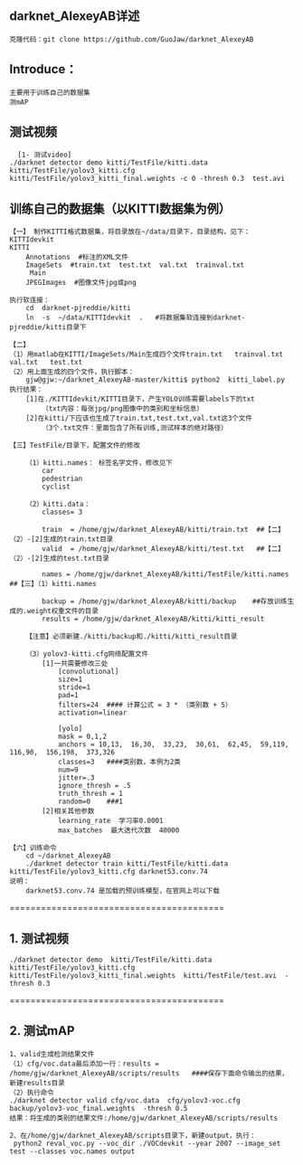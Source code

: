 

##  darknet_AlexeyAB详述

	克隆代码：git clone https://github.com/GuoJaw/darknet_AlexeyAB

## Introduce： 
	主要用于训练自己的数据集
	测mAP
	
## 测试视频
      [1- 测试video]
	./darknet detector demo kitti/TestFile/kitti.data  kitti/TestFile/yolov3_kitti.cfg  kitti/TestFile/yolov3_kitti_final.weights -c 0 -thresh 0.3  test.avi
  
## 训练自己的数据集（以KITTI数据集为例）
	【一】 制作KITTI格式数据集，将目录放在~/data/目录下，目录结构，见下：
	KITTIdevkit
	KITTI
	    Annotations  #标注的XML文件
	    ImageSets  #train.txt  test.txt  val.txt  trainval.txt
		 Main
	    JPEGImages  #图像文件jpg或png

	执行软连接： 
		cd  darknet-pjreddie/kitti
		ln  -s  ~/data/KITTIdevkit  .   #将数据集软连接到darknet-pjreddie/kitti目录下

	【二】
	（1）用matlab在KITTI/ImageSets/Main生成四个文件train.txt   trainval.txt   val.txt   test.txt 
	（2）用上面生成的四个文件，执行脚本：
		gjw@gjw:~/darknet_AlexeyAB-master/kitti$ python2  kitti_label.py 
	执行结果：
		[1]在./KITTIdevkit/KITTI目录下，产生YOLO训练需要labels下的txt
			（txt内容：每张jpg/png图像中的类别和坐标信息） 
		[2]在kitti/下应该也生成了train.txt,test.txt,val.txt这3个文件
			（3个.txt文件：里面包含了所有训练,测试样本的绝对路径）

	【三】TestFile/目录下，配置文件的修改

		（1）kitti.names： 标签名字文件，修改见下
			car
			pedestrian
			cyclist

		（2）kitti.data： 
			classes= 3

			train  = /home/gjw/darknet_AlexeyAB/kitti/train.txt  ##【二】（2）-[2]生成的train.txt目录
			valid  = /home/gjw/darknet_AlexeyAB/kitti/test.txt   ##【二】（2）-[2]生成的test.txt目录

			names = /home/gjw/darknet_AlexeyAB/kitti/TestFile/kitti.names  ##【三】（1）kitti.names

			backup = /home/gjw/darknet_AlexeyAB/kitti/backup    ##存放训练生成的.weight权重文件的目录	
			results = /home/gjw/darknet_AlexeyAB/kitti/kitti_result

		【注意】必须新建./kitti/backup和./kitti/kitti_result目录

		（3）yolov3-kitti.cfg网络配置文件
		    [1]一共需要修改三处
				[convolutional]
				size=1
				stride=1
				pad=1
				filters=24  #### 计算公式 = 3 * （类别数 + 5）
				activation=linear

				[yolo]
				mask = 0,1,2
				anchors = 10,13,  16,30,  33,23,  30,61,  62,45,  59,119,  116,90,  156,198,  373,326
				classes=3   ####类别数，本例为2类  
				num=9
				jitter=.3
				ignore_thresh = .5
				truth_thresh = 1
				random=0    ###1
		    [2]相关其他参数
			    learning_rate  学习率0.0001
			    max_batches  最大迭代次数  40000

	【六】训练命令
		cd ~/darknet_AlexeyAB
		./darknet detector train kitti/TestFile/kitti.data  kitti/TestFile/yolov3_kitti.cfg darknet53.conv.74 
	说明：
		darknet53.conv.74 是加载的预训练模型，在官网上可以下载

=========================================

## 1. 测试视频
	./darknet detector demo  kitti/TestFile/kitti.data  kitti/TestFile/yolov3_kitti.cfg  kitti/TestFile/yolov3_kitti_final.weights  kitti/TestFile/test.avi  -thresh 0.3 


=========================================

## 2. 测试mAP
	1、valid生成检测结果文件
	（1）cfg/voc.data最后添加一行：results = /home/gjw/darknet_AlexeyAB/scripts/results   ####保存下面命令输出的结果，新建results目录
	（2）执行命令
	./darknet detector valid cfg/voc.data  cfg/yolov3-voc.cfg backup/yolov3-voc_final.weights  -thresh 0.5
	结果：将生成的类别的结果文件:/home/gjw/darknet_AlexeyAB/scripts/results

	2、在/home/gjw/darknet_AlexeyAB/scripts目录下，新建output，执行：
	 python2 reval_voc.py --voc_dir ./VOCdevkit --year 2007 --image_set test --classes voc.names output  




